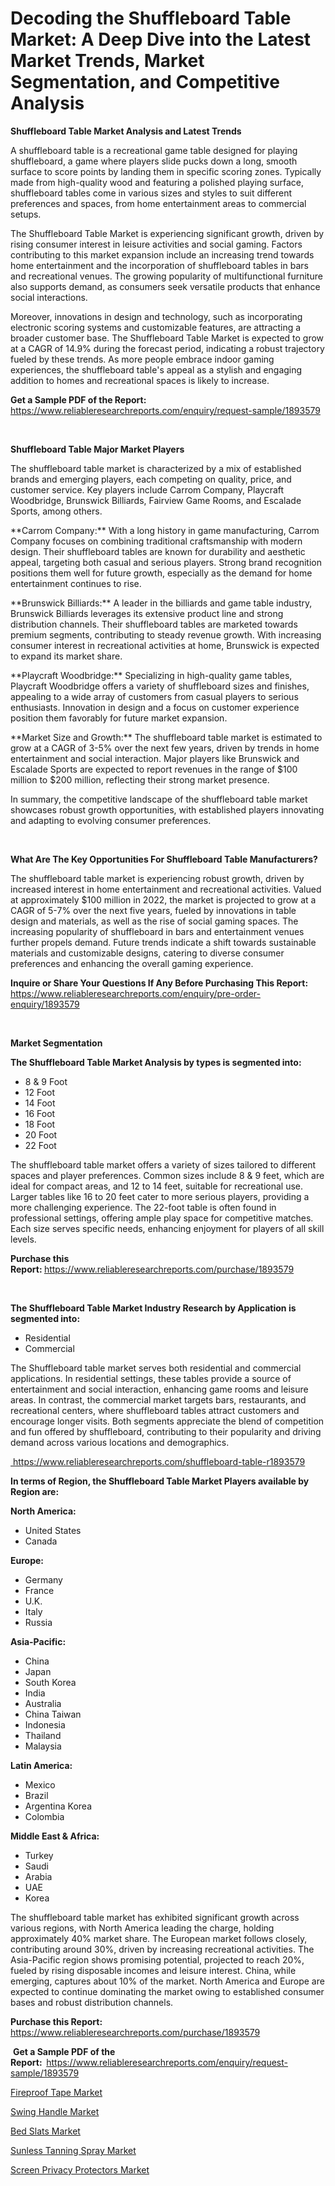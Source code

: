<p><h1>Decoding the Shuffleboard Table Market: A Deep Dive into the Latest Market Trends, Market Segmentation, and Competitive Analysis</h1></p><p><strong>Shuffleboard Table Market Analysis and Latest Trends</strong></p>
<p><p>A shuffleboard table is a recreational game table designed for playing shuffleboard, a game where players slide pucks down a long, smooth surface to score points by landing them in specific scoring zones. Typically made from high-quality wood and featuring a polished playing surface, shuffleboard tables come in various sizes and styles to suit different preferences and spaces, from home entertainment areas to commercial setups.</p><p>The Shuffleboard Table Market is experiencing significant growth, driven by rising consumer interest in leisure activities and social gaming. Factors contributing to this market expansion include an increasing trend towards home entertainment and the incorporation of shuffleboard tables in bars and recreational venues. The growing popularity of multifunctional furniture also supports demand, as consumers seek versatile products that enhance social interactions. </p><p>Moreover, innovations in design and technology, such as incorporating electronic scoring systems and customizable features, are attracting a broader customer base. The Shuffleboard Table Market is expected to grow at a CAGR of 14.9% during the forecast period, indicating a robust trajectory fueled by these trends. As more people embrace indoor gaming experiences, the shuffleboard table's appeal as a stylish and engaging addition to homes and recreational spaces is likely to increase.</p></p>
<p><strong>Get a Sample PDF of the Report:&nbsp;</strong> <a href="https://www.reliableresearchreports.com/enquiry/request-sample/1893579?utm_campaign=7&utm_medium=2&utm_source=Github&utm_content=ia&utm_term=09022025&utm_id=shuffleboard-table">https://www.reliableresearchreports.com/enquiry/request-sample/1893579</a></p>
<p>&nbsp;</p>
<p><strong>Shuffleboard Table Major Market Players</strong></p>
<p><p>The shuffleboard table market is characterized by a mix of established brands and emerging players, each competing on quality, price, and customer service. Key players include Carrom Company, Playcraft Woodbridge, Brunswick Billiards, Fairview Game Rooms, and Escalade Sports, among others.</p><p>**Carrom Company:** With a long history in game manufacturing, Carrom Company focuses on combining traditional craftsmanship with modern design. Their shuffleboard tables are known for durability and aesthetic appeal, targeting both casual and serious players. Strong brand recognition positions them well for future growth, especially as the demand for home entertainment continues to rise.</p><p>**Brunswick Billiards:** A leader in the billiards and game table industry, Brunswick Billiards leverages its extensive product line and strong distribution channels. Their shuffleboard tables are marketed towards premium segments, contributing to steady revenue growth. With increasing consumer interest in recreational activities at home, Brunswick is expected to expand its market share.</p><p>**Playcraft Woodbridge:** Specializing in high-quality game tables, Playcraft Woodbridge offers a variety of shuffleboard sizes and finishes, appealing to a wide array of customers from casual players to serious enthusiasts. Innovation in design and a focus on customer experience position them favorably for future market expansion.</p><p>**Market Size and Growth:** The shuffleboard table market is estimated to grow at a CAGR of 3-5% over the next few years, driven by trends in home entertainment and social interaction. Major players like Brunswick and Escalade Sports are expected to report revenues in the range of $100 million to $200 million, reflecting their strong market presence.</p><p>In summary, the competitive landscape of the shuffleboard table market showcases robust growth opportunities, with established players innovating and adapting to evolving consumer preferences.</p></p>
<p>&nbsp;</p>
<p><strong>What Are The Key Opportunities For Shuffleboard Table Manufacturers?</strong></p>
<p><p>The shuffleboard table market is experiencing robust growth, driven by increased interest in home entertainment and recreational activities. Valued at approximately $100 million in 2022, the market is projected to grow at a CAGR of 5-7% over the next five years, fueled by innovations in table design and materials, as well as the rise of social gaming spaces. The increasing popularity of shuffleboard in bars and entertainment venues further propels demand. Future trends indicate a shift towards sustainable materials and customizable designs, catering to diverse consumer preferences and enhancing the overall gaming experience.</p></p>
<p><strong>Inquire or Share Your Questions If Any Before Purchasing This Report:</strong> <a href="https://www.reliableresearchreports.com/enquiry/pre-order-enquiry/1893579?utm_campaign=7&utm_medium=2&utm_source=Github&utm_content=ia&utm_term=09022025&utm_id=shuffleboard-table">https://www.reliableresearchreports.com/enquiry/pre-order-enquiry/1893579</a></p>
<p>&nbsp;</p>
<p><strong>Market Segmentation</strong></p>
<p><strong>The Shuffleboard Table Market Analysis by types is segmented into:</strong></p>
<p><ul><li>8 & 9 Foot</li><li>12 Foot</li><li>14 Foot</li><li>16 Foot</li><li>18 Foot</li><li>20 Foot</li><li>22 Foot</li></ul></p>
<p><p>The shuffleboard table market offers a variety of sizes tailored to different spaces and player preferences. Common sizes include 8 & 9 feet, which are ideal for compact areas, and 12 to 14 feet, suitable for recreational use. Larger tables like 16 to 20 feet cater to more serious players, providing a more challenging experience. The 22-foot table is often found in professional settings, offering ample play space for competitive matches. Each size serves specific needs, enhancing enjoyment for players of all skill levels.</p></p>
<p><strong>Purchase this Report:&nbsp;</strong><a href="https://www.reliableresearchreports.com/purchase/1893579?utm_campaign=7&utm_medium=2&utm_source=Github&utm_content=ia&utm_term=09022025&utm_id=shuffleboard-table">https://www.reliableresearchreports.com/purchase/1893579</a></p>
<p>&nbsp;</p>
<p><strong>The Shuffleboard Table Market Industry Research by Application is segmented into:</strong></p>
<p><ul><li>Residential</li><li>Commercial</li></ul></p>
<p><p>The Shuffleboard table market serves both residential and commercial applications. In residential settings, these tables provide a source of entertainment and social interaction, enhancing game rooms and leisure areas. In contrast, the commercial market targets bars, restaurants, and recreational centers, where shuffleboard tables attract customers and encourage longer visits. Both segments appreciate the blend of competition and fun offered by shuffleboard, contributing to their popularity and driving demand across various locations and demographics.</p></p>
<p><a href="https://www.reliableresearchreports.com/shuffleboard-table-r1893579?utm_campaign=7&utm_medium=2&utm_source=Github&utm_content=ia&utm_term=09022025&utm_id=shuffleboard-table">&nbsp;https://www.reliableresearchreports.com/shuffleboard-table-r1893579</a></p>
<p><strong>In terms of Region, the Shuffleboard Table Market Players available by Region are:</strong></p>
<p>
    <p> <strong> North America: </strong>
        <ul>
            <li>United States</li>
            <li>Canada</li>
        </ul>
        </p> 
    <p> <strong> Europe: </strong>
        <ul>
            <li>Germany</li>
            <li>France</li>
            <li>U.K.</li>
            <li>Italy</li>
            <li>Russia</li>
        </ul>
        </p> 
    <p> <strong> Asia-Pacific: </strong>
        <ul>
            <li>China</li>
            <li>Japan</li>
            <li>South Korea</li>
            <li>India</li>
            <li>Australia</li>
            <li>China Taiwan</li>
            <li>Indonesia</li>
            <li>Thailand</li>
            <li>Malaysia</li>
        </ul>
        </p> 
    <p> <strong> Latin America: </strong>
        <ul>
            <li>Mexico</li>
            <li>Brazil</li>
            <li>Argentina Korea</li>
            <li>Colombia</li>
        </ul>
        </p> 
    <p> <strong> Middle East & Africa: </strong>
        <ul>
            <li>Turkey</li>
            <li>Saudi</li>
            <li>Arabia</li>
            <li>UAE</li>
            <li>Korea</li>
        </ul>
    </p>
    </p>
<p><p>The shuffleboard table market has exhibited significant growth across various regions, with North America leading the charge, holding approximately 40% market share. The European market follows closely, contributing around 30%, driven by increasing recreational activities. The Asia-Pacific region shows promising potential, projected to reach 20%, fueled by rising disposable incomes and leisure interest. China, while emerging, captures about 10% of the market. North America and Europe are expected to continue dominating the market owing to established consumer bases and robust distribution channels.</p></p>
<p><strong>Purchase this Report: </strong><a href="https://www.reliableresearchreports.com/purchase/1893579?utm_campaign=7&utm_medium=2&utm_source=Github&utm_content=ia&utm_term=09022025&utm_id=shuffleboard-table">https://www.reliableresearchreports.com/purchase/1893579</a></p>
<p>&nbsp;<strong>Get a Sample PDF of the Report:&nbsp;&nbsp;</strong><a href="https://www.reliableresearchreports.com/enquiry/request-sample/1893579?utm_campaign=7&utm_medium=2&utm_source=Github&utm_content=ia&utm_term=09022025&utm_id=shuffleboard-table">https://www.reliableresearchreports.com/enquiry/request-sample/1893579</a></p>
<p><strong></strong></p>
<p><p><a href="https://github.com/carendesrochers299/Market-Research-Report-List-1/blob/main/fireproof-tape-market.md?utm_campaign=7&utm_medium=2&utm_source=Github&utm_content=ia&utm_term=09022025&utm_id=shuffleboard-table">Fireproof Tape Market</a></p><p><a href="https://github.com/zitanebeibit9/Market-Research-Report-List-1/blob/main/swing-handle-market.md?utm_campaign=7&utm_medium=2&utm_source=Github&utm_content=ia&utm_term=09022025&utm_id=shuffleboard-table">Swing Handle Market</a></p><p><a href="https://github.com/loppibsr/Market-Research-Report-List-1/blob/main/bed-slats-market.md?utm_campaign=7&utm_medium=2&utm_source=Github&utm_content=ia&utm_term=09022025&utm_id=shuffleboard-table">Bed Slats Market</a></p><p><a href="https://github.com/alanepetevi/Market-Research-Report-List-1/blob/main/sunless-tanning-spray-market.md?utm_campaign=7&utm_medium=2&utm_source=Github&utm_content=ia&utm_term=09022025&utm_id=shuffleboard-table">Sunless Tanning Spray Market</a></p><p><a href="https://github.com/hannajuana198484/Market-Research-Report-List-1/blob/main/screen-privacy-protectors-market.md?utm_campaign=7&utm_medium=2&utm_source=Github&utm_content=ia&utm_term=09022025&utm_id=shuffleboard-table">Screen Privacy Protectors Market</a></p></p>